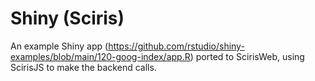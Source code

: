 # Shiny (Sciris)

An example Shiny app (https://github.com/rstudio/shiny-examples/blob/main/120-goog-index/app.R) ported to ScirisWeb, using ScirisJS to make the backend calls.